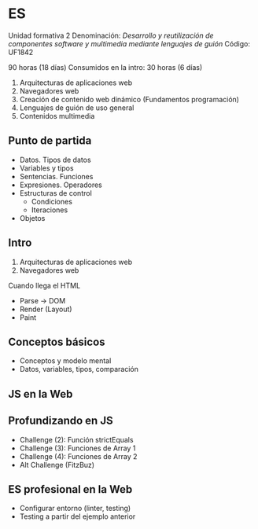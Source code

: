 # ES

Unidad formativa 2
Denominación: _Desarrollo y reutilización de componentes
software y multimedia mediante lenguajes de guión_
Código: UF1842

90 horas (18 días)
Consumidos en la intro: 30 horas (6 días)

1. Arquitecturas de aplicaciones web
2. Navegadores web
3. Creación de contenido web dinámico (Fundamentos programación)
4. Lenguajes de guión de uso general
5. Contenidos multimedia

## Punto de partida

- Datos. Tipos de datos
- Variables y tipos
- Sentencias. Funciones
- Expresiones. Operadores
- Estructuras de control
  - Condiciones
  - Iteraciones
- Objetos

## Intro

1. Arquitecturas de aplicaciones web
2. Navegadores web

Cuando llega el HTML

- Parse -> DOM
- Render (Layout)
- Paint

## Conceptos básicos

- Conceptos y modelo mental
- Datos, variables, tipos, comparación

## JS en la Web

## Profundizando en JS

- Challenge (2): Función strictEquals
- Challenge (3): Funciones de Array 1
- Challenge (4): Funciones de Array 2
- Alt Challenge (FitzBuz)

## ES profesional en la Web

- Configurar entorno (linter, testing)
- Testing a partir del ejemplo anterior
